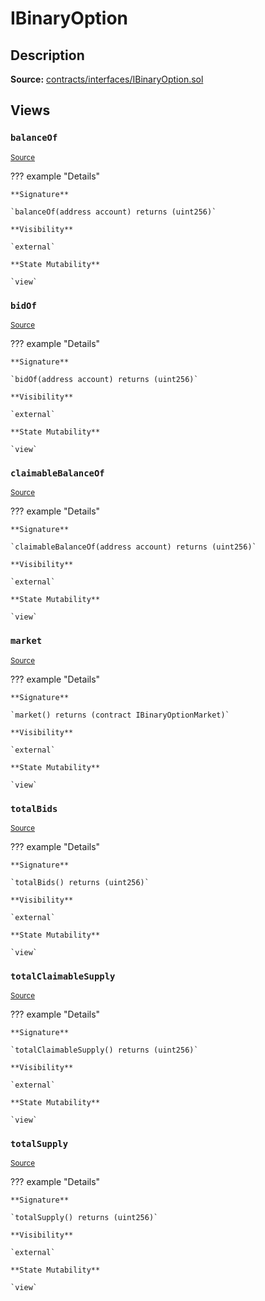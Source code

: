 # IBinaryOption

## Description

**Source:** [contracts/interfaces/IBinaryOption.sol](https://github.com/Synthetixio/synthetix/tree/v2.35.4/contracts/interfaces/IBinaryOption.sol)

## Views

### `balanceOf`

<sub>[Source](https://github.com/Synthetixio/synthetix/tree/v2.35.4/contracts/interfaces/IBinaryOption.sol#L17)</sub>

??? example "Details"

    **Signature**

    `balanceOf(address account) returns (uint256)`

    **Visibility**

    `external`

    **State Mutability**

    `view`

### `bidOf`

<sub>[Source](https://github.com/Synthetixio/synthetix/tree/v2.35.4/contracts/interfaces/IBinaryOption.sol#L13)</sub>

??? example "Details"

    **Signature**

    `bidOf(address account) returns (uint256)`

    **Visibility**

    `external`

    **State Mutability**

    `view`

### `claimableBalanceOf`

<sub>[Source](https://github.com/Synthetixio/synthetix/tree/v2.35.4/contracts/interfaces/IBinaryOption.sol#L21)</sub>

??? example "Details"

    **Signature**

    `claimableBalanceOf(address account) returns (uint256)`

    **Visibility**

    `external`

    **State Mutability**

    `view`

### `market`

<sub>[Source](https://github.com/Synthetixio/synthetix/tree/v2.35.4/contracts/interfaces/IBinaryOption.sol#L11)</sub>

??? example "Details"

    **Signature**

    `market() returns (contract IBinaryOptionMarket)`

    **Visibility**

    `external`

    **State Mutability**

    `view`

### `totalBids`

<sub>[Source](https://github.com/Synthetixio/synthetix/tree/v2.35.4/contracts/interfaces/IBinaryOption.sol#L15)</sub>

??? example "Details"

    **Signature**

    `totalBids() returns (uint256)`

    **Visibility**

    `external`

    **State Mutability**

    `view`

### `totalClaimableSupply`

<sub>[Source](https://github.com/Synthetixio/synthetix/tree/v2.35.4/contracts/interfaces/IBinaryOption.sol#L23)</sub>

??? example "Details"

    **Signature**

    `totalClaimableSupply() returns (uint256)`

    **Visibility**

    `external`

    **State Mutability**

    `view`

### `totalSupply`

<sub>[Source](https://github.com/Synthetixio/synthetix/tree/v2.35.4/contracts/interfaces/IBinaryOption.sol#L19)</sub>

??? example "Details"

    **Signature**

    `totalSupply() returns (uint256)`

    **Visibility**

    `external`

    **State Mutability**

    `view`
